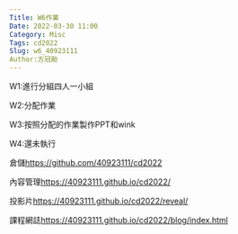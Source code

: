 ```yaml
---
Title: W6作業
Date: 2022-03-30 11:00
Category: Misc
Tags: cd2022
Slug: w6_40923111
Author:方冠勛
---
```



W1:進行分組四人一小組

W2:分配作業

W3:按照分配的作業製作PPT和wink

W4:還未執行

倉儲<a href=":https://github.com/40923111/cd2022">https://github.com/40923111/cd2022</a>

內容管理<a href="https://40923111.github.io/cd2022/">https://40923111.github.io/cd2022/</a>

投影片<a href="https://40923111.github.io/cd2022/reveal/">https://40923111.github.io/cd2022/reveal/</a>

課程網誌<a href="https://40923111.github.io/cd2022/blog/index.html
">https://40923111.github.io/cd2022/blog/index.html</a>







